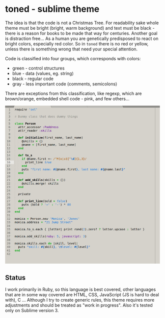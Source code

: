 toned - sublime theme
=====================

The idea is that the code is not a Christmas Tree. For readability sake whole
theme must be bright (bright, warm background) and text must be black - 
there is a reason for books to be made that way for centuries. Another goal is
distraction free... As a human you are genetically predisposed to react on
bright colors, especially red color. So in `toned` there is no red or yellow, 
unless there is something wrong that need your special attention.

Code is classified into four groups, which corresponds with colors:
* green - control structures
* blue  - data (values, eg. string)
* black - regular code
* gray  - less important code (comments, semicolons)

There are exceptions from this classification, like regexp, which are 
brown/orange, embedded shell code - pink, and few others...

![](https://raw.githubusercontent.com/mariusz-kowalski/toned/master/screenshot.jpg)

Status
------

I work primarily in Ruby, so this language is best covered, other languages that
are in some way covered are HTML, CSS, JavaScript (JS is hard to deal with), C
... Although I try to create generic rules, this theme requires more adjustments
and should be treated as "work in progress". Also it's tested only on Sublime
version 3.